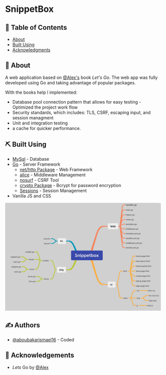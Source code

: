 # SnippetBox


## 📝 Table of Contents

- [About](#about)
- [Built Using](#built_using)
- [Acknowledgments](#acknowledgement)

## 📝 About <a name = "about"></a>

A web application based on [@Alex's](https://github.com/alexedwards) book *Let's Go*. The web app was fully developed using Go and taking advantage of popular packages.

With the books help I implemented:
- Database pool connection pattern that allows for easy testing - Optimized the project work flow
- Security standards, which includes: TLS, CSRF, escaping input, and session managment
- Unit and integration testing
- a cache for quicker performance.


## ⛏️ Built Using <a name = "built_using"></a>

- [MySql](https://www.mysql.com/) - Database
- [Go](https://golang.org/) - Server Framework
    - [net/http Package](https://golang.org/pkg/net/http/) - Web Framework
    - [alice](https://github.com/justinas/alice) - Middleware Management
    - [nosurf](https://github.com/justinas/nosurf) - CSRF Tool
    - [crypto Package](https://github.com/golang/crypto) - Bcrypt for password encryption
    - [Sessions](https://github.com/golangcollege/sessions) - Session Management
- Vanilla JS and CSS


<img src="lADPD2BoRMRojXDNA3bNBQA_1280_886.jnp"><br>


## ✍️ Authors <a name = "authors"></a>

- [@aboubakarismael16](https://github.com/aboubakarismael16) - Coded

## 🎉 Acknowledgements <a name = "acknowledgement"></a>

- *Lets* Go by [@Alex](https://github.com/alexedwards)
